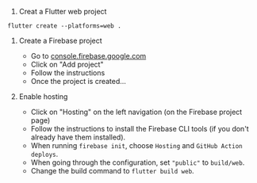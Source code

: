 1. Creat a Flutter web project

```console
flutter create --platforms=web .
```

1. Create a Firebase project

   - Go to [console.firebase.google.com](https://console.firebase.google.com/)
   - Click on "Add project"
   - Follow the instructions
   - Once the project is created...

1. Enable hosting

   - Click on "Hosting" on the left navigation (on the Firebase project page)
   - Follow the instructions to install the Firebase CLI tools (if you don't
     already have them installed).
   - When running `firebase init`, choose `Hosting` and `GitHub Action deploys`.
   - When going through the configuration, set `"public"` to `build/web`.
   - Change the build command to `flutter build web`.
